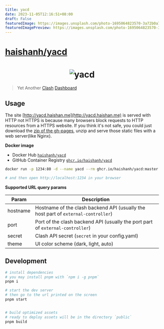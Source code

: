 ```yaml
---
title: yacd
date: 2023-11-05T12:16:51+08:00
draft: False
featuredImage: https://images.unsplash.com/photo-1695064823570-3a72b0a7daf6?ixid=M3w0NjAwMjJ8MHwxfHJhbmRvbXx8fHx8fHx8fDE2OTkxNTc2NzR8&ixlib=rb-4.0.3
featuredImagePreview: https://images.unsplash.com/photo-1695064823570-3a72b0a7daf6?ixid=M3w0NjAwMjJ8MHwxfHJhbmRvbXx8fHx8fHx8fDE2OTkxNTc2NzR8&ixlib=rb-4.0.3
---
```


# [haishanh/yacd](https://github.com/haishanh/yacd)

<h1 align="center">
  <img src="https://user-images.githubusercontent.com/1166872/47954055-97e6cb80-dfc0-11e8-991f-230fd40481e5.png" alt="yacd">
</h1>

> Yet Another [Clash](https://github.com/Dreamacro/clash) [Dashboard](https://github.com/Dreamacro/clash-dashboard)

## Usage

The site [http://yacd.haishan.me](http://yacd.haishan.me) is served with HTTP not HTTPS is because many browsers block requests to HTTP resources from a HTTPS website. If you think it's not safe, you could just download the [zip of the gh-pages](https://github.com/haishanh/yacd/archive/gh-pages.zip), unzip and serve those static files with a web server(like Nginx).

**Docker image**

- Docker Hub [`haishanh/yacd`](https://hub.docker.com/r/haishanh/yacd)
- GitHub Container Registry [`ghcr.io/haishanh/yacd`](https://github.com/haishanh/yacd/pkgs/container/yacd)

```sh
docker run -p 1234:80 -d --name yacd --rm ghcr.io/haishanh/yacd:master

# and then open http://localhost:1234 in your browser
```

**Supported URL query params**

| Param    | Description                                                                        |
| -------- | ---------------------------------------------------------------------------------- |
| hostname | Hostname of the clash backend API (usually the host part of `external-controller`) |
| port     | Port of the clash backend API (usually the port part of `external-controller`)     |
| secret   | Clash API secret (`secret` in your config.yaml)                                    |
| theme    | UI color scheme (dark, light, auto)                                                |

## Development

```sh
# install dependencies
# you may install pnpm with `npm i -g pnpm`
pnpm i

# start the dev server
# then go to the url printed on the screen
pnpm start


# build optimized assets
# ready to deploy assets will be in the directory `public`
pnpm build
```
